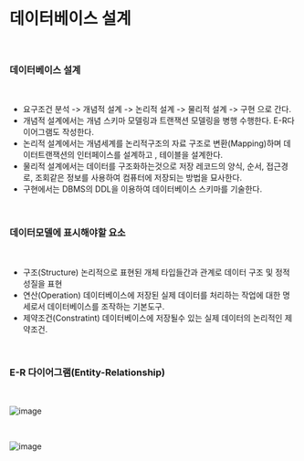 # 데이터베이스 설계

<br>

### 데이터베이스 설계

<br>

- 요구조건 분석 -> 개념적 설계 -> 논리적 설계 -> 물리적 설계 -> 구현 으로 간다.
- 개념적 설계에서는 개념 스키마 모델링과 트랜잭션 모델링을 병행 수행한다. E-R다이어그램도 작성한다.
- 논리적 설계에서는 개념세계를 논리적구조의 자료 구조로 변환(Mapping)하며  데이터트랜잭션의 인터페이스를 설계하고 , 테이블을 설계한다.
- 물리적 설계에서는 데이터를 구조화하는것으로 저장 레코드의 양식, 순서, 접근경로, 조회같은 정보를 사용하여 컴퓨터에 저장되는 방법을 묘사한다.
- 구현에서는 DBMS의 DDL을 이용하여 데이터베이스 스키마를 기술한다.
  
<br>

### 데이터모델에 표시해야할 요소

<br>

- 구조(Structure)   논리적으로 표현된 개체 타입들간과 관계로 데이터 구조 및 정적성질을 표현
- 연산(Operation)   데이터베이스에 저장된 실제 데이터를 처리하는 작업에 대한 명세로서 데이터베이스를 조작하는 기본도구.
- 제약조건(Constratint) 데이터베이스에 저장될수 있는 실제 데이터의 논리적인 제약조건.

<br>

### E-R 다이어그램(Entity-Relationship) 

<br>

![image](https://github.com/MarkZiRo/spring-project/assets/37473857/1f47f9d3-afe4-4b36-80ff-f0f4e87b2896)


<br>

![image](https://github.com/MarkZiRo/spring-project/assets/37473857/338c755d-0ccd-4516-9811-28e41e892542)

<br>


